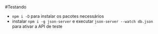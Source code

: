 #Testando

 - `npm i -D` para instalar os pacotes necessários
 - instalar `npm i -g json-server` e executar `json-server --watch db.json` para ativar a API de teste